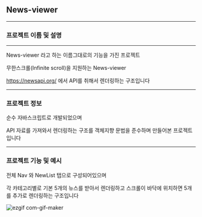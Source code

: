 
## News-viewer

------------

### 프로젝트 이름 및 설명
------------

News-viewer 라고 하는 이름그대로의 기능을 가진 프로젝트

무한스크롤(Infinite scroll)을 지원하는 News-viewer

https://newsapi.org/ 에서 API를 취해서 렌더링하는 구조입니다

------------

### 프로젝트 정보

순수 자바스크립트로 개발되었으며

API 자료를 가져와서 렌더링하는 구조를 객체지향 문법을 준수하며 만들어본 프로젝트입니다

------------
### 프로젝트 기능 및 예시

전체 Nav 와 NewList 탭으로 구성되어있으며

각 카테고리별로
기본 5개의 뉴스를 받아서 렌더링하고 스크롤이 바닥에 위치하면 5개를 추가로 렌더링하는 구조입니다

![ezgif com-gif-maker](https://user-images.githubusercontent.com/110520178/190944796-fbf1aae6-c03d-4582-807f-4df8035fffcf.gif)
